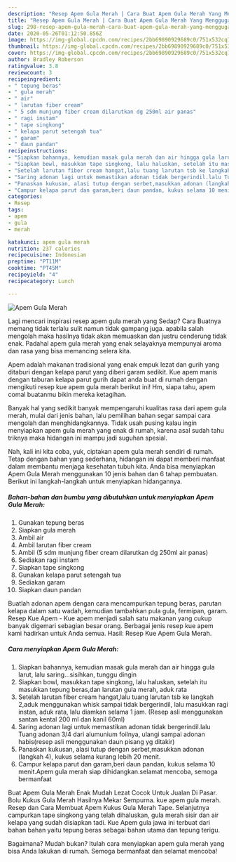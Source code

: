 ```yaml
---
description: "Resep Apem Gula Merah | Cara Buat Apem Gula Merah Yang Menggugah Selera"
title: "Resep Apem Gula Merah | Cara Buat Apem Gula Merah Yang Menggugah Selera"
slug: 298-resep-apem-gula-merah-cara-buat-apem-gula-merah-yang-menggugah-selera
date: 2020-05-26T01:12:50.856Z
image: https://img-global.cpcdn.com/recipes/2bb69890929689c0/751x532cq70/apem-gula-merah-foto-resep-utama.jpg
thumbnail: https://img-global.cpcdn.com/recipes/2bb69890929689c0/751x532cq70/apem-gula-merah-foto-resep-utama.jpg
cover: https://img-global.cpcdn.com/recipes/2bb69890929689c0/751x532cq70/apem-gula-merah-foto-resep-utama.jpg
author: Bradley Roberson
ratingvalue: 3.8
reviewcount: 3
recipeingredient:
- " tepung beras"
- " gula merah"
- " air"
- " larutan fiber cream"
- " 5 sdm munjung fiber cream dilarutkan dg 250ml air panas"
- " ragi instam"
- " tape singkong"
- " kelapa parut setengah tua"
- " garam"
- " daun pandan"
recipeinstructions:
- "Siapkan bahannya, kemudian masak gula merah dan air hingga gula larut, lalu saring...sisihkan, tunggu dingin"
- "Siapkan bowl, masukkan tape singkong, lalu haluskan, setelah itu masukkan tepung beras,dan larutan gula merah, aduk rata"
- "Setelah larutan fiber cream hangat,lalu tuang larutan tsb ke langkah 2,aduk menggunakan whisk sampai tidak bergerindil, lalu masukkan ragi instan, aduk rata, lalu diamkan selama 1 jam. (Resep asli menggunakan santan kental 200 ml dan kanil 60ml)"
- "Saring adonan lagi untuk memastikan adonan tidak bergerindil.lalu Tuang adonan 3/4 dari alumunium foilnya, ulangi sampai adonan habis(resep asli menggunakan daun pisang yg ditakir)"
- "Panaskan kukusan, alasi tutup dengan serbet,masukkan adonan (langkah 4), kukus selama kurang lebih 20 menit."
- "Campur kelapa parut dan garam,beri daun pandan, kukus selama 10 menit.Apem gula merah siap dihidangkan.selamat mencoba, semoga bermanfaat"
categories:
- Resep
tags:
- apem
- gula
- merah

katakunci: apem gula merah 
nutrition: 237 calories
recipecuisine: Indonesian
preptime: "PT11M"
cooktime: "PT45M"
recipeyield: "4"
recipecategory: Lunch

---
```



![Apem Gula Merah](https://img-global.cpcdn.com/recipes/2bb69890929689c0/751x532cq70/apem-gula-merah-foto-resep-utama.jpg)

Lagi mencari inspirasi resep apem gula merah yang Sedap? Cara Buatnya memang tidak terlalu sulit namun tidak gampang juga. apabila salah mengolah maka hasilnya tidak akan memuaskan dan justru cenderung tidak enak. Padahal apem gula merah yang enak selayaknya mempunyai aroma dan rasa yang bisa memancing selera kita.

Apem adalah makanan tradisional yang enak empuk lezat dan gurih yang ditaburi dengan kelapa parut yang diberi garam sedikit. Kue apem manis dengan taburan kelapa parut gurih dapat anda buat di rumah dengan mengikuti resep kue apem gula merah berikut ini! Hm, siapa tahu, apem comal buatanmu bikin mereka ketagihan.

Banyak hal yang sedikit banyak mempengaruhi kualitas rasa dari apem gula merah, mulai dari jenis bahan, lalu pemilihan bahan segar sampai cara mengolah dan menghidangkannya. Tidak usah pusing kalau ingin menyiapkan apem gula merah yang enak di rumah, karena asal sudah tahu triknya maka hidangan ini mampu jadi suguhan spesial.


Nah, kali ini kita coba, yuk, ciptakan apem gula merah sendiri di rumah. Tetap dengan bahan yang sederhana, hidangan ini dapat memberi manfaat dalam membantu menjaga kesehatan tubuh kita. Anda bisa menyiapkan Apem Gula Merah menggunakan 10 jenis bahan dan 6 tahap pembuatan. Berikut ini langkah-langkah untuk menyiapkan hidangannya.

<!--inarticleads1-->

##### Bahan-bahan dan bumbu yang dibutuhkan untuk menyiapkan Apem Gula Merah:

1. Gunakan  tepung beras
1. Siapkan  gula merah
1. Ambil  air
1. Ambil  larutan fiber cream
1. Ambil  (5 sdm munjung fiber cream dilarutkan dg 250ml air panas)
1. Sediakan  ragi instam
1. Siapkan  tape singkong
1. Gunakan  kelapa parut setengah tua
1. Sediakan  garam
1. Siapkan  daun pandan


Buatlah adonan apem dengan cara mencampurkan tepung beras, parutan kelapa dalam satu wadah, kemudian tambahkan pula gula, fermipan, garam. Resep Kue Apem - Kue apem menjadi salah satu makanan yang cukup banyak digemari sebagian besar orang. Berbagai jenis resep kue apem kami hadirkan untuk Anda semua. Hasil: Resep Kue Apem Gula Merah. 

<!--inarticleads2-->

##### Cara menyiapkan Apem Gula Merah:

1. Siapkan bahannya, kemudian masak gula merah dan air hingga gula larut, lalu saring...sisihkan, tunggu dingin
1. Siapkan bowl, masukkan tape singkong, lalu haluskan, setelah itu masukkan tepung beras,dan larutan gula merah, aduk rata
1. Setelah larutan fiber cream hangat,lalu tuang larutan tsb ke langkah 2,aduk menggunakan whisk sampai tidak bergerindil, lalu masukkan ragi instan, aduk rata, lalu diamkan selama 1 jam. (Resep asli menggunakan santan kental 200 ml dan kanil 60ml)
1. Saring adonan lagi untuk memastikan adonan tidak bergerindil.lalu Tuang adonan 3/4 dari alumunium foilnya, ulangi sampai adonan habis(resep asli menggunakan daun pisang yg ditakir)
1. Panaskan kukusan, alasi tutup dengan serbet,masukkan adonan (langkah 4), kukus selama kurang lebih 20 menit.
1. Campur kelapa parut dan garam,beri daun pandan, kukus selama 10 menit.Apem gula merah siap dihidangkan.selamat mencoba, semoga bermanfaat


Buat Apem Gula Merah Enak Mudah Lezat Cocok Untuk Jualan Di Pasar. Bolu Kukus Gula Merah Hasilnya Mekar Sempurna. kue apem gula merah. Resep dan Cara Membuat Apem Kukus Gula Merah Tape. Selanjutnya campurkan tape singkong yang telah dihaluskan, gula merah sisir dan air kelapa yang sudah disiapkan tadi. Kue Apem gula jawa ini terbuat dari bahan bahan yaitu tepung beras sebagai bahan utama dan tepung terigu. 

Bagaimana? Mudah bukan? Itulah cara menyiapkan apem gula merah yang bisa Anda lakukan di rumah. Semoga bermanfaat dan selamat mencoba!
